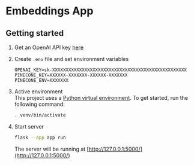 # Embeddings App

## Getting started

1. Get an OpenAI API key [here](https://platform.openai.com/account/api-keys)

1. Create `.env` file and set environment variables
    ```.env
    OPENAI_KEY=sk-XXXXXXXXXXXXXXXXXXXXXXXXXXXXXXXXXXXXXXXXXXXXXXXXXX
    PINECONE_KEY=XXXXXX-XXXXXXX-XXXXXX-XXXXXXX
    PINECONE_ENV=XXXXXXX
    ```

2. Active environment <br />
    This project uses a [Python virtual environment](https://docs.python.org/3/library/venv.html). To get started, run the following command:

    ```bash
    . venv/bin/activate
    ```

3. Start server
    ```bash
    flask --app app run
    ```
    The server will be running at [http://127.0.0.1:5000/](http://127.0.0.1:5000/)
